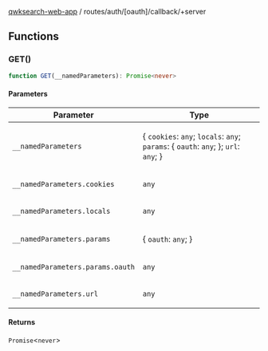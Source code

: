[qwksearch-web-app](../../../../modules.md) / routes/auth/\[oauth\]/callback/+server

## Functions

### GET()

```ts
function GET(__namedParameters): Promise<never>
```

#### Parameters

<table>
<thead>
<tr>
<th>Parameter</th>
<th>Type</th>
</tr>
</thead>
<tbody>
<tr>
<td>

`__namedParameters`

</td>
<td>

\{ `cookies`: `any`; `locals`: `any`; `params`: \{ `oauth`: `any`; \}; `url`: `any`; \}

</td>
</tr>
<tr>
<td>

`__namedParameters.cookies`

</td>
<td>

`any`

</td>
</tr>
<tr>
<td>

`__namedParameters.locals`

</td>
<td>

`any`

</td>
</tr>
<tr>
<td>

`__namedParameters.params`

</td>
<td>

\{ `oauth`: `any`; \}

</td>
</tr>
<tr>
<td>

`__namedParameters.params.oauth`

</td>
<td>

`any`

</td>
</tr>
<tr>
<td>

`__namedParameters.url`

</td>
<td>

`any`

</td>
</tr>
</tbody>
</table>

#### Returns

`Promise`&lt;`never`&gt;
